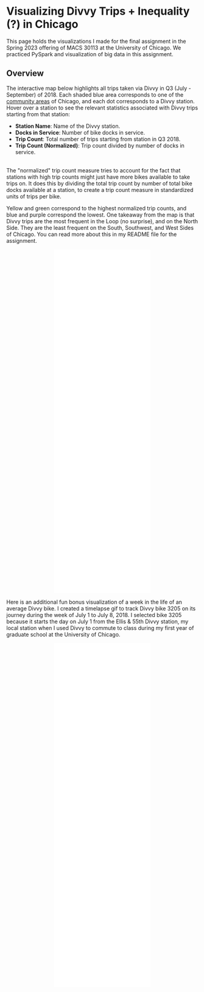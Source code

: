 <h1> Visualizing Divvy Trips + Inequality (?) in Chicago </h1>

This page holds the visualizations I made for the final assignment in
the Spring 2023 offering of MACS 30113 at the University of Chicago.
We practiced PySpark and visualization of big data in this assignment.

<h2>Overview</h2>
<p> The interactive map below highlights all trips taken via Divvy in Q3 (July - September)
of 2018. Each shaded blue area corresponds to one of the
<a href="https://www.chicago.gov/content/dam/city/depts/dgs/InformationTechnology/GIS/MapBook_Community_Areas.pdf">community areas</a>
of Chicago, and each dot corresponds to a Divvy station. Hover over a station to see the relevant statistics associated with
Divvy trips starting from that station: <br>
<ul>
 <li><b>Station Name</b>: Name of the Divvy station.</li>
 <li><b>Docks in Service</b>: Number of bike docks in service.</li>
 <li><b>Trip Count</b>: Total number of trips starting from station in Q3 2018.</li>
 <li><b>Trip Count (Normalized)</b>: Trip count divided by number of docks in service.</li>
</ul>
<br>
The "normalized" trip count measure tries to account for the fact that stations with high trip counts
might just have more bikes available to take trips on. It does this by dividing the total trip count by
number of total bike docks available at a station, to create a trip count measure in standardized units
of trips per bike.
</p>

<p>
Yellow and green correspond to the highest normalized trip counts, and blue and purple correspond
the lowest. One takeaway from the map is that Divvy trips are the most frequent in the Loop (no surprise),
and on the North Side. They are the least frequent on the South, Southwest, and West Sides of Chicago.
You can read more about this in my README file for the assignment.
</p>


<div class="container" align="center">
    <iframe width="50%" height="900" frameborder="0" scrolling="no" src="assets/divvy_trips_q3_2018_map.html"></iframe>
</div> <!-- /.container -->

<p>
Here is an additional fun bonus visualization of a week in the life of an average Divvy bike. I created a timelapse gif to track Divvy bike 3205
on its journey during the week of July 1 to July 8, 2018. I selected bike 3205 because it starts the day on July 1 from
the Ellis & 55th Divvy station, my local station when I used Divvy to commute to class during my first year of graduate school
at the University of Chicago.
</p>

<div class="container" align="center">
    <iframe width="50%" height="900" frameborder="0" scrolling="no" src={{ url_for('static', filename='bike_3205.gif') }}></iframe>
</div> <!-- /.container -->

